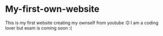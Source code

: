 # My-first-own-website
This is my first website creating my ownself from youtube :D
I am a coding lover but exam is coming soon :(
